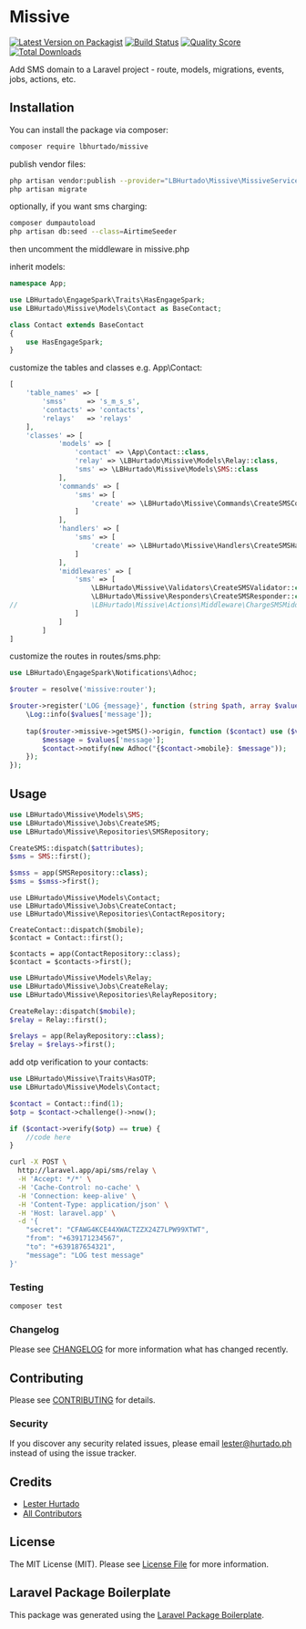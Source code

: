 # Missive

[![Latest Version on Packagist](https://img.shields.io/packagist/v/lbhurtado/missive.svg?style=flat-square)](https://packagist.org/packages/lbhurtado/missive)
[![Build Status](https://img.shields.io/travis/lbhurtado/missive/master.svg?style=flat-square)](https://travis-ci.org/lbhurtado/missive)
[![Quality Score](https://img.shields.io/scrutinizer/g/lbhurtado/missive.svg?style=flat-square)](https://scrutinizer-ci.com/g/lbhurtado/missive)
[![Total Downloads](https://img.shields.io/packagist/dt/lbhurtado/missive.svg?style=flat-square)](https://packagist.org/packages/lbhurtado/missive)

Add SMS domain to a Laravel project - route, models, migrations, events, jobs, actions, etc.

## Installation

You can install the package via composer:

```bash
composer require lbhurtado/missive
```

publish vendor files:
```bash
php artisan vendor:publish --provider="LBHurtado\Missive\MissiveServiceProvider"
php artisan migrate


```
optionally, if you want sms charging:

```bash
composer dumpautoload
php artisan db:seed --class=AirtimeSeeder
```
then uncomment the middleware in missive.php

inherit models:
```php
namespace App;

use LBHurtado\EngageSpark\Traits\HasEngageSpark;
use LBHurtado\Missive\Models\Contact as BaseContact;

class Contact extends BaseContact
{
    use HasEngageSpark;
}
```
customize the tables and classes e.g. App\Contact:
```php
[
	'table_names' => [
		'smss'     => 's_m_s_s',
		'contacts' => 'contacts',
		'relays'   => 'relays'
	],
    'classes' => [
            'models' => [
                'contact' => \App\Contact::class,
                'relay' => \LBHurtado\Missive\Models\Relay::class,
                'sms' => \LBHurtado\Missive\Models\SMS::class
            ],
            'commands' => [
                'sms' => [
                    'create' => \LBHurtado\Missive\Commands\CreateSMSCommand::class
                ]
            ],
            'handlers' => [
                'sms' => [
                    'create' => \LBHurtado\Missive\Handlers\CreateSMSHandler::class
                ]
            ],
            'middlewares' => [
                'sms' => [
                    \LBHurtado\Missive\Validators\CreateSMSValidator::class,
                    \LBHurtado\Missive\Responders\CreateSMSResponder::class,
//                  \LBHurtado\Missive\Actions\Middleware\ChargeSMSMiddleware::class,
                ]
            ]
        ]
]
```

customize the routes in routes/sms.php:
```php
use LBHurtado\EngageSpark\Notifications\Adhoc;

$router = resolve('missive:router');

$router->register('LOG {message}', function (string $path, array $values) use ($router) {
    \Log::info($values['message']);
    
    tap($router->missive->getSMS()->origin, function ($contact) use ($values) {
        $message = $values['message'];
        $contact->notify(new Adhoc("{$contact->mobile}: $message"));
    });
});
```

## Usage

``` php
use LBHurtado\Missive\Models\SMS;
use LBHurtado\Missive\Jobs\CreateSMS;
use LBHurtado\Missive\Repositories\SMSRepository;

CreateSMS::dispatch($attributes);
$sms = SMS::first();

$smss = app(SMSRepository::class);
$sms = $smss->first();
```

``` php$
use LBHurtado\Missive\Models\Contact;
use LBHurtado\Missive\Jobs\CreateContact;
use LBHurtado\Missive\Repositories\ContactRepository;

CreateContact::dispatch($mobile);
$contact = Contact::first();

$contacts = app(ContactRepository::class);
$contact = $contacts->first();
```

``` php
use LBHurtado\Missive\Models\Relay;
use LBHurtado\Missive\Jobs\CreateRelay;
use LBHurtado\Missive\Repositories\RelayRepository;

CreateRelay::dispatch($mobile);
$relay = Relay::first();

$relays = app(RelayRepository::class);
$relay = $relays->first();
```

add otp verification to your contacts:
``` php
use LBHurtado\Missive\Traits\HasOTP;
use LBHurtado\Missive\Models\Contact;

$contact = Contact::find(1);
$otp = $contact->challenge()->now();

if ($contact->verify($otp) == true) {
    //code here
}
``` 
``` bash
curl -X POST \
  http://laravel.app/api/sms/relay \
  -H 'Accept: */*' \
  -H 'Cache-Control: no-cache' \
  -H 'Connection: keep-alive' \
  -H 'Content-Type: application/json' \
  -H 'Host: laravel.app' \
  -d '{
    "secret": "CFAWG4KCE44XWACTZZX24Z7LPW99XTWT",
    "from": "+639171234567",
    "to": "+639187654321",
    "message": "LOG test message"
}'
```

### Testing

``` bash
composer test
```

### Changelog

Please see [CHANGELOG](CHANGELOG.md) for more information what has changed recently.

## Contributing

Please see [CONTRIBUTING](CONTRIBUTING.md) for details.

### Security

If you discover any security related issues, please email lester@hurtado.ph instead of using the issue tracker.

## Credits

- [Lester Hurtado](https://github.com/lbhurtado)
- [All Contributors](../../contributors)

## License

The MIT License (MIT). Please see [License File](LICENSE.md) for more information.

## Laravel Package Boilerplate

This package was generated using the [Laravel Package Boilerplate](https://laravelpackageboilerplate.com).
